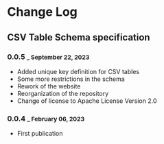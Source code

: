 # Change Log

## CSV Table Schema specification

### 0.0.5 <small>_ September 22, 2023</small>

+ Added unique key definition for CSV tables
+ Some more restrictions in the schema
+ Rework of the website
+ Reorganization of the repository
+ Change of license to Apache License Version 2.0

### 0.0.4 <small>_ February 06, 2023</small>

+ First publication